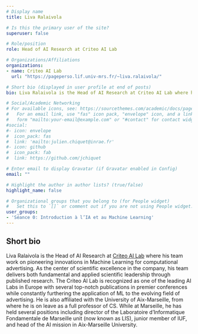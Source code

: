 ```yaml
---
# Display name
title: Liva Ralaivola

# Is this the primary user of the site?
superuser: false

# Role/position
role: Head of AI Research at Criteo AI Lab

# Organizations/Affiliations
organizations:
- name: Criteo AI Lab
  url: "https://pageperso.lif.univ-mrs.fr/~liva.ralaivola/"

# Short bio (displayed in user profile at end of posts)
bio: Liva Ralaivola is the Head of AI Research at Criteo AI Lab where his team work on pioneering innovations in Machine Learning for computational advertising

# Social/Academic Networking
# For available icons, see: https://sourcethemes.com/academic/docs/page-builder/#icons
#   For an email link, use "fas" icon pack, "envelope" icon, and a link in the
#   form "mailto:your-email@example.com" or "#contact" for contact widget.
#social:
#- icon: envelope
#  icon_pack: fas
#  link: 'mailto:julien.chiquet@inrae.fr'
#- icon: github
#  icon_pack: fab
#  link: https://github.com/jchiquet

# Enter email to display Gravatar (if Gravatar enabled in Config)
email: ""

# Highlight the author in author lists? (true/false)
highlight_name: false

# Organizational groups that you belong to (for People widget)
#   Set this to `[]` or comment out if you are not using People widget.
user_groups:
- 'Séance 0: Introduction à l’IA et au Machine Learning'
---
```


## Short bio

Liva Ralaivola is the Head of AI Research at [Criteo AI Lab](https://ailab.criteo.com/) where his team work on pioneering innovations in Machine Learning for computational advertising. As the center of scientific excellence in the company, his team delivers both fundamental and applied scientific leadership through published research. The Criteo AI Lab is recognized as one of the leading AI Labs in Europe with several top-notch publications in premier conferences while constantly furthering the application of ML to the evolving field of advertising. He is also affiliated with the University of Aix-Marseille, from where he is on leave as a full professor of CS. While at Marseille, he has held several positions including director of the Laboratoire d’Informatique Fondamentale de Marseille unit (now known as LIS), junior member of IUF, and head of the AI mission in Aix-Marseille University.
